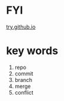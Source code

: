 # FYI
[try.github.io](https://try.github.io/levels/1/challenges/2)

# key words
1. repo
2. commit
3. branch
4. merge
5. conflict
